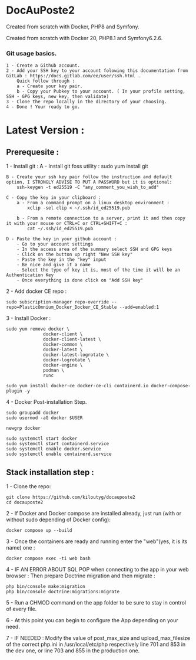 # DocAuPoste2
Created from scratch with Docker, PHP8 and Symfony.

Created from scratch with Docker 20, PHP8.1 and Symfony6.2.6.

### Git usage basics.

    1 - Create a Github account.
    2 - Add your SSH key to your account folowing this documentation from GitLab : https://docs.gitlab.com/ee/user/ssh.html .
        Quick follow through : 
        a - Create your key pair.
        b - Copy your Pubkey to your account. ( In your profile setting, SSH - GPG keys, new key, then validate)
    3 - Clone the repo locally in the directory of your choosing. 
    4 - Done ! Your ready to go. 

# Latest Version : 
## Prerequesite :

1 - Install git :
    A - Install git foss utility :
        sudo yum install git

    B - Create your ssh key pair follow the instruction and default option, I STRONGLY ADVISE TO PUT A PASSWORD but it is optional:
        ssh-keygen -t ed25519 -C "any_comment_you_wish_to_add"

    C - Copy the key in your clipboard :
        a - From a command prompt on a linux desktop environment :
            xclip -sel clip < ~/.ssh/id_ed25519.pub

        b - From a remote connection to a server, print it and then copy it with your mouse or CTRL+C or CTRL+SHIFT+C : 
            cat ~/.ssh/id_ed25519.pub 

    D - Paste the key in your github account : 
        - Go to your account settings
        - In the access area of the summary select SSH and GPG keys
        - Click on the button up right "New SSH key"
        - Paste the key in the "key" input
        - Be nice and give it a name
        - Select the type of key it is, most of the time it will be an Authentication Key
        - Once everything is done click on "Add SSH key" 

2 - Add docker CE repo : 

    sudo subscription-manager repo-override --repo=PlasticOmnium_Docker_Docker_CE_Stable --add=enabled:1

3 - Install Docker :

    sudo yum remove docker \
                  docker-client \
                  docker-client-latest \
                  docker-common \
                  docker-latest \
                  docker-latest-logrotate \
                  docker-logrotate \
                  docker-engine \
                  podman \
                  runc

    sudo yum install docker-ce docker-ce-cli containerd.io docker-compose-plugin -y

4 - Docker Post-installation Step.

    sudo groupadd docker
    sudo usermod -aG docker $USER

    newgrp docker

    sudo systemctl start docker
    sudo systemctl start containerd.service
    sudo systemctl enable docker.service
    sudo systemctl enable containerd.service


## Stack installation step : 


1 - Clone the repo:

    git clone https://github.com/kiloutyg/docauposte2
    cd docauposte2


2 - If Docker and Docker compose are installed already, just run (with or without sudo depending of Docker config):
    
    docker compose up --build
    
3 - Once the containers are ready and running enter the "web"(yes, it is its name) one : 
    
    docker compose exec -ti web bash
    
4 - IF AN ERROR ABOUT SQL POP when connecting to the app in your web browser : Then prepare Doctrine migration and then migrate : 

    php bin/console make:migration
    php bin/console doctrine:migrations:migrate
    
5 - Run a CHMOD command on the app folder to be sure to stay in control of every file. 

6 - At this point you can begin to configure the App depending on your need. 

7 - IF NEEDED : Modify the value of post_max_size  and upload_max_filesize of the correct php.ini in /usr/local/etc/php respectively line 701 and 853 in the dev one, or line 703 and 855 in the production one.





